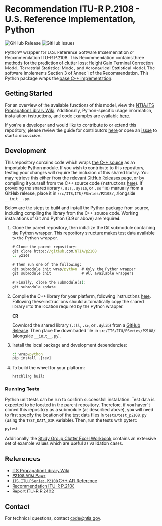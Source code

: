 # Recommendation ITU-R P.2108 - U.S. Reference Implementation, Python #

![GitHub Release][gh-releases-badge]
![GitHub Issues][gh-issues-badge]

[gh-releases-badge]: https://img.shields.io/github/v/release/NTIA/p2108-python
[gh-issues-badge]: https://img.shields.io/github/issues/NTIA/p2108-python

Python® wrapper for U.S. Reference Software Implementation of Recommendation ITU-R
P.2108. This Recommendation contains three methods for the prediction of clutter
loss: Height Gain Terminal Correction Model, Terrestrial Statistical Model, and
Aeronautical Statistical Model. The software implements Section 3 of Annex 1 of
the Recommendation. This Python package wraps the
[base C++ implementation](https://github.com/NTIA/p2108).

## Getting Started ##

For an overview of the available functions of this model, view the
[NTIA/ITS Propagation Library Wiki](https://ntia.github.io/propagation-library-wiki/models/P2108).
Additionally, Python-specific usage information, installation instructions, and
code examples are available [here](https://ntia.github.io/propagation-library-wiki/models/P2108/python).

If you're a developer and would like to contribute to or extend this repository,
please review the guide for contributors [here](CONTRIBUTING.md) or open an
[issue](https://github.com/NTIA/p2108-python/issues) to start a discussion.

## Development ##

This repository contains code which wraps [the C++ source](https://github.com/NTIA/p2108)
as an importable Python module. If you wish to contribute to this repository,
testing your changes will require the inclusion of this shared library. You may retrieve
this either from the
[relevant GitHub Releases page](https://github.com/NTIA/p2108/releases), or by
compiling it yourself from the C++ source code (instructions
[here](https://github.com/NTIA/p2108?tab=readme-ov-file#configure-and-build)).
If providing the shared library (`.dll`, `.dylib`, or `.so` file) manually
from a GitHub release, place it in `src/ITS/ITU/PSeries/P2108/`, alongside
`__init__.py`.

Below are the steps to build and install the Python package from source, including
compiling the library from the C++ source code. Working installations of Git and
Python (3.9 or above) are required.

1. Clone the parent repository, then initialize the Git submodule containing the
Python wrapper. This repository structure makes test data available to the Python
wrapper.

    ```cmd
    # Clone the parent repository:
    git clone https://github.com/NTIA/p2108
    cd p2108

    # Then run one of the following:
    git submodule init wrap/python  # Only the Python wrapper
    git submodule init              # All available wrappers

    # Finally, clone the submodule(s):
    git submodule update
    ```

1. Compile the C++ library for your platform, following instructions
[here](https://github.com/NTIA/p2108?tab=readme-ov-file#configure-and-build).
Following these instructions should automatically copy the shared library
into the location required by the Python wrapper.

    **OR**

    Download the shared library (`.dll`, `.so`, or `.dylib`) from a
    [GitHub Release](https://github.com/NTIA/p2108/releases). Then place the
    downloaded file in `src/ITS/ITU/PSeries/P2108/` (alongside `__init__.py`).

1. Install the local package and development dependencies:

    ```cmd
    cd wrap/python
    pip install .[dev]
    ```

1. To build the wheel for your platform:

    ```cmd
    hatchling build
    ```

### Running Tests ###

Python unit tests can be run to confirm successfull installation. Test data is
expected to be located in the parent repository. Therefore, if you haven't cloned
this repository as a submodule (as described above), you will need to first specify
the location of the test data files in `tests/test_p2108.py` (using the `TEST_DATA_DIR`
variable). Then, run the tests with pytest:

```cmd
pytest
```

Additionally, the [Study Group Clutter Excel Workbook](https://www.itu.int/en/ITU-R/study-groups/rsg3/ionotropospheric/Clutter%20and%20BEL%20workbook_V2.xlsx)
contains an extensive set of example values which are useful as validation cases.

## References ##

* [ITS Propagation Library Wiki](https://ntia.github.io/propagation-library-wiki)
* [P2108 Wiki Page](https://ntia.github.io/propagation-library-wiki/models/P2108)
* [`ITS.ITU.PSeries.P2108` C++ API Reference](https://ntia.github.io/P2108)
* [Recommendation ITU-R P.2108](https://www.itu.int/rec/R-REC-P.2108/en)
* [Report ITU-R P.2402](https://www.itu.int/pub/R-REP-P.2402)

## Contact ##

For technical questions, contact <code@ntia.gov>.
